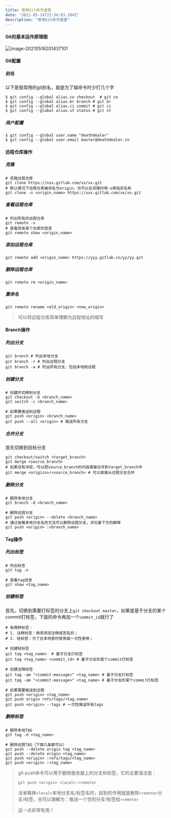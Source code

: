 ```yaml
---
title: 常用Git命令速查
date: "2021-05-14T22:34:03.284Z"
description: "常用Git命令速查"
---
```


#### Git的基本运作原理图

 ![image-20210516201437101](https://obs-1d2f.oss-cn-hangzhou.aliyuncs.com/images/image-20210516201437101.png)



#### Git配置

##### 别名

以下是我常用的git别名，就是为了输命令时少打几个字

```shell
$ git config --global alias.co checkout  # git co 
$ git config --global alias.br branch # git br
$ git config --global alias.ci commit # git ci
$ git config --global alias.st status # git st
```

##### 用户配置

```shell
$ git config --global user.name "deathdealer"
$ git config --global user.email master@deathdealer.cn
```

#### 远程仓库操作

##### 克隆

```shell
# 克隆远程仓库
git clone https://xxx.gitlab.com/xx/xx.git
# 默认情况下远程仓库被命名为origin，也可以在克隆时用-o来指定名称
git clone -o <origin_name> https://xxx.gitlab.com/xx/xx.git
```

##### 查看远程仓库

```shell
# 列出所有的远程仓库
git remote -v
# 查看具体某个仓库的信息
git remote show <origin_name>
```

##### 添加远程仓库

```shell
git remote add <origin_name> https://yyy.gitlab.cn/yy/yy.git
```

##### 删除远程仓库

```shell
git remote rm <origin_name>
```

##### 重命名

```shell
git remote rename <old_origin> <new_origin>
```

> 可以将远程仓库简单理解为远程地址的缩写



#### Branch操作

##### 列出分支

```shell
git branch # 列出本地分支
git branch -r # 列出远程分支
git branch -a # 列出所有分支，包括本地和远程
```

##### 创建分支

```shell
# 创建并切换到分支
git checkout -b <branch_name>  
git switch -c <branch_name>

# 如果要推送到远程
git push <origin> <branch_name>
git push --all <origin> # 推送所有分支
```

##### 合并分支

首先切换到目标分支

```shell
git checkout/switch <target_branch>
git merge <source_branch>
# 如果没有冲突，可以把source_branch的内容直接合并到target_branch中
git merge <origiin>/<source_branch> # 可以直接从远程分支合并
```

##### 删除分支

```shell
# 删除本地分支
git branch -d <branch_name>

# 删除远程分支
git push <origin> --delete <branch_name>
# 通过省略本地分支名的方法可以删除远程分支，详见最下方的解释
git push <origin> :<branch_name> 
```

#### Tag操作

##### 列出标签

```shell
# 列出标签
git tag -n

# 查看tag信息
git show <tag_name>
```



##### 创建标签

首先，切换到需要打标签的分支上`git checkout master`，如果是基于分支的某个commit打标签，下面的命令再加一个`commit_id`就行了

```shell
# 有两种标签：
# 1. 注释标签：用来添加注释或签名的；
# 2. 轻标签：为了在本地暂时使用或一次性使用；

# 创建轻标签
git tag <tag_name>  # 基于分支打标签
git tag <tag_name> <commit_id> # 基于分支的某个commit打标签

# 创建注释标签
git tag -am "<commit-message>" <tag_name> # 基于分支打标签
git tag -am "<commit-message>" <tag_name> # 基于分支的某个commit打标签

# 如果需要推送到远程
git push <origin> <tag_name>
git push origin refs/tags/<tag_name>
git push <origin> --tags # 一次性推送所有tags
```



##### 删除标签

```shell
# 删除本地TAG
git tag -d <tag_name>

# 删除远程TAG（下面几条都可以）
git push --delete origin tag <tag_name>
git push --delete origin <tag_name>
git push <origin> :refs/tags/<tag_name> 
git push <origin> :<tag_name>
```



> git push命令可以用于删除服务器上的分支和标签，它的主要语法是：
>
> `git push <origin> <local>:<remote>`
>
> 当省略掉`<local>`本地分支名/标签名时，起到的作用就是删除`<remote>`分支/标签，也可以理解为：推送一个空的分支/标签给`<remote>`
>
> 这一点非常有用！
